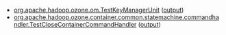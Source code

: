  * [org.apache.hadoop.ozone.om.TestKeyManagerUnit](hadoop-ozone/ozone-manager/org.apache.hadoop.ozone.om.TestKeyManagerUnit.txt) ([output](hadoop-ozone/ozone-manager/org.apache.hadoop.ozone.om.TestKeyManagerUnit-output.txt/))
 * [org.apache.hadoop.ozone.container.common.statemachine.commandhandler.TestCloseContainerCommandHandler](hadoop-hdds/container-service/org.apache.hadoop.ozone.container.common.statemachine.commandhandler.TestCloseContainerCommandHandler.txt) ([output](hadoop-hdds/container-service/org.apache.hadoop.ozone.container.common.statemachine.commandhandler.TestCloseContainerCommandHandler-output.txt/))


